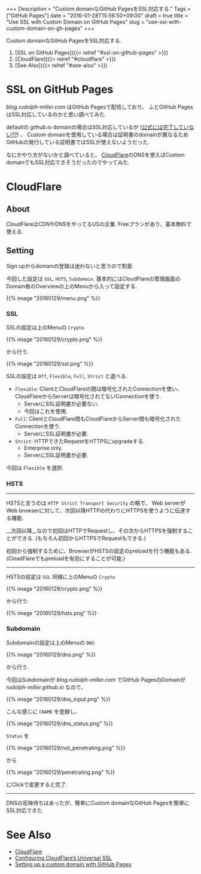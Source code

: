 +++
Description = "Custom domainなGitHub PagesをSSL対応する."
Tags = ["GitHub Pages"]
date = "2016-01-28T15:56:50+09:00"
draft = true
title = "Use SSL with Custom Domain on GitHub Pages"
slug = "use-ssl-with-custom-domain-on-gh-pages"
+++

Custom domainなGitHub PagesをSSL対応する.

<!--more-->

1. [SSL on GitHub Pages]({{< relref "#ssl-on-github-pages" >}})
2. [CloudFlare]({{< relref "#cloudflare" >}})
3. [See Also]({{< relref "#see-also" >}})


# SSL on GitHub Pages

*blog.rudolph-miller.com* はGitHub Pagesで配信しており、
ふとGitHub PagesはSSL対応しているのかと思い調べてみた.

defaultの *github.io* domainの場合はSSL対応しているが ([公式には完了していない??](https://github.com/isaacs/github/issues/156)) 、
Custom domainを使用している場合は証明書のdomainが異なるためGitHubの発行している証明書ではSSLが使えないようだった.

なにかやり方がないかと調べていると、
[CloudFlare](https://www.cloudflare.com/)のDNSを使えばCustom domainでもSSL対応できそうだったのでやってみた.


# CloudFlare

## About

CloudFlareはCDNやDNSをやってるUSの企業.
Freeプランがあり、基本無料で使える.


## Setting

Sign upからdomainの登録は迷わないと思うので割愛.

今回した設定は `SSL`, `HSTS`, `Subdomain`.
基本的にはCloudFlareの管理画面のDomain毎のOverviewの上のMenuから入って設定する.

{{% image "20160129/menu.png" %}}


### SSL

SSLの設定は上のMenuの `Crypto`

{{% image "20160129/crypto.png" %}}

から行う.

{{% image "20160129/ssl.png" %}}

SSLの設定は `Off`, `Flexible`, `Full`, `Strict` と選べる.

- `Flexible`: ClientとCloudFlareの間は暗号化されたConnectionを使い、CloudFlareからServerは暗号化されてないConnectionを使う.
    - ServerにSSL証明書が必要ない.
    - 今回はこれを使用.
- `Full`: ClientとCloudFlare間もCloudFlareからServer間も暗号化されたConnectionを使う.
    - ServerにSSL証明書が必要.
- `Strict`: HTTPできたRequestをHTTPSにupgradeする.
    - Enterprise only.
    - ServerにSSL証明書が必要.

今回は `Flexible` を選択.


### HSTS

---

HSTSと言うのは `HTTP Strict Transport Security` の略で、
Web serverがWeb browserに対して、次回以降HTTPの代わりにHTTPSを使うように伝達する機能.

__次回以降__なので初回はHTTPでRequestし、その次からHTTPSを強制することができる.
(もちろん初回からHTTPSでRequestもできる.)

初回から強制するために、BrowserがHSTSの設定のpreloadを行う機能もある.
(CloadFlareでもpreloadを有効にすることが可能.)

---

HSTSの設定は `SSL` 同様に上のMenuの `Crypto`

{{% image "20160129/crypto.png" %}}

から行う.

{{% image "20160129/hsts.png" %}}


### Subdomain

Subdomainの設定は上のMenuの `DNS`

{{% image "20160129/dns.png" %}}

から行う.

今回はSubdomainが *blog.rudolph-miller.com* でGitHub PagesのDomainが *rudolph-miller.github.io* なので、

{{% image "20160129/dns_input.png" %}}

こんな感じに `CNAME` を登録し、

{{% image "20160129/dns_status.png" %}}

`Status` を

{{% image "20160129/not_penetrating.png" %}}

から

{{% image "20160129/penetrating.png" %}}

にClickで変更すると完了.

---

DNSの反映待ちはあったが、簡単にCustom domainなGitHub Pagesを簡単にSSL対応できた.


# See Also

- [CloudFlare](https://www.cloudflare.com/)
- [Configuring CloudFlare’s Universal SSL](https://www.benburwell.com/posts/configuring-cloudflare-universal-ssl/)
- [Setting up a custom domain with GitHub Pages](https://help.github.com/articles/setting-up-a-custom-domain-with-github-pages/)
